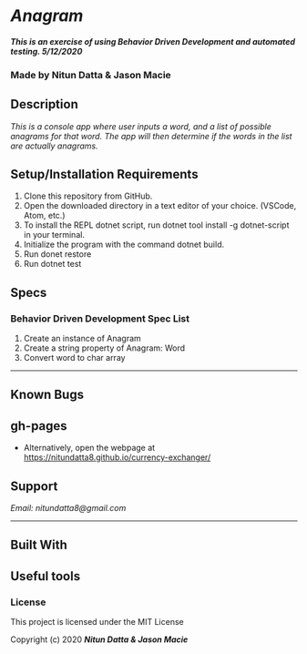 # _Anagram_

#### _This is an exercise of using Behavior Driven Development and automated testing. 5/12/2020_

### Made by Nitun Datta & Jason Macie
## Description

_This is a console app where user inputs a word, and a list of possible anagrams for that word. The app will then determine if the words in the list are actually anagrams._


## Setup/Installation Requirements
1. Clone this repository from GitHub.
2. Open the downloaded directory in a text editor of your choice.
  (VSCode, Atom, etc.)
3. To install the REPL dotnet script, run dotnet tool install -g dotnet-script in your terminal.
4. Initialize the program with the command dotnet build.
5. Run donet restore
6. Run dotnet test


## Specs

### Behavior Driven Development Spec List
1. Create an instance of Anagram
2. Create a string property of Anagram: Word
3. Convert word to char array

---
## Known Bugs



## gh-pages

* Alternatively, open the webpage at https://nitundatta8.github.io/currency-exchanger/

## Support

_Email: nitundatta8@gmail.com_

---
## Built With

## Useful tools




### License

This project is licensed under the MIT License

Copyright (c) 2020 **_Nitun Datta & Jason Macie_**
